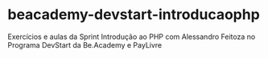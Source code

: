 # beacademy-devstart-introducaophp
Exercícios e aulas da Sprint Introdução ao PHP com Alessandro Feitoza no Programa DevStart da Be.Academy e PayLivre
